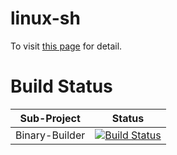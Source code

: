 # linux-sh
To visit [this page](http://gam2046.github.io/linux-sh/) for detail.

# Build Status
Sub-Project|Status
---|---
Binary-Builder|[![Build Status](https://travis-ci.org/gam2046/linux-sh.svg?branch=binary-builder)](https://travis-ci.org/gam2046/linux-sh?branch=binary-builder)
